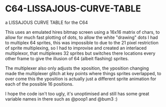 # C64-LISSAJOUS-CURVE-TABLE
a LISSAJOUS CURVE TABLE for the C64

This uses an emulated hires bitmap screen using a 16x16 matrix of chars, to allow for much fast plotting of dots, to allow the white "drawing" dots I had to multiplex 64 sprites, this was impossible to due to the 21 pixel restriction of sprite multiplexing, so I had to improvise and created an interlaced multiplexor, that multiplexes 32 sprites but switches there locations every other frame to give the illusion of 64 (albeit flashing) sprites.

The multiplexer also only adjusts the xposition, the yposition changing made the multiplexer glitch at key points where things sprites overlapped, to over come this the yposition is actually just a different sprite animation for each of the possible 16 positions.

I hope the code isn't too ugly, it's unoptimised and still has some great variable names in there such as @poop1 and @bum3 :)
